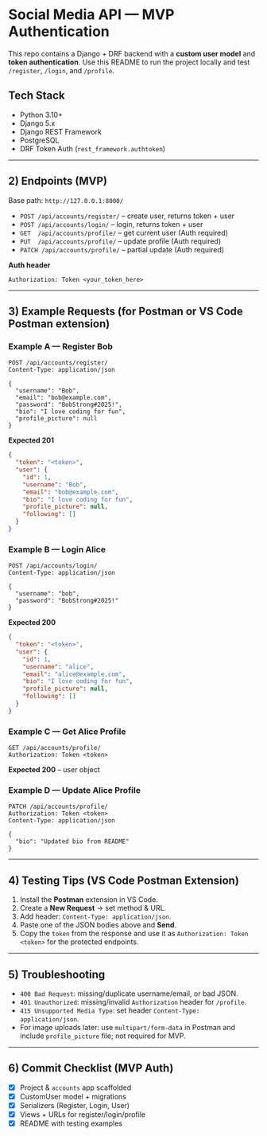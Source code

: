 # Social Media API — MVP Authentication

This repo contains a Django + DRF backend with a **custom user model** and **token authentication**. Use this README to run the project locally and test `/register`, `/login`, and `/profile`.

## Tech Stack

* Python 3.10+
* Django 5.x
* Django REST Framework
* PostgreSQL
* DRF Token Auth (`rest_framework.authtoken`)

---


## 2) Endpoints (MVP)

Base path: `http://127.0.0.1:8000/`

* `POST /api/accounts/register/` – create user, returns token + user
* `POST /api/accounts/login/` – login, returns token + user
* `GET  /api/accounts/profile/` – get current user (Auth required)
* `PUT  /api/accounts/profile/` – update profile (Auth required)
* `PATCH /api/accounts/profile/` – partial update (Auth required)

**Auth header**

```
Authorization: Token <your_token_here>
```

---

## 3) Example Requests (for Postman or VS Code Postman extension)

### Example A — Register Bob

```http
POST /api/accounts/register/
Content-Type: application/json

{
  "username": "Bob",
  "email": "bob@example.com",
  "password": "BobStrong#2025!",
  "bio": "I love coding for fun",
  "profile_picture": null
}
```

**Expected 201**

```json
{
  "token": "<token>",
  "user": {
    "id": 1,
    "username": "Bob",
    "email": "bob@example.com",
    "bio": "I love coding for fun",
    "profile_picture": null,
    "following": []
  }
}
```

### Example B — Login Alice

```http
POST /api/accounts/login/
Content-Type: application/json

{
  "username": "bob",
  "password": "BobStrong#2025!"
}
```

**Expected 200**

```json
{
  "token": "<token>",
  "user": {
    "id": 1,
    "username": "alice",
    "email": "alice@example.com",
    "bio": "I love coding for fun",
    "profile_picture": null,
    "following": []
  }
}
```

### Example C — Get Alice Profile

```http
GET /api/accounts/profile/
Authorization: Token <token>
```

**Expected 200** – user object

### Example D — Update Alice Profile

```http
PATCH /api/accounts/profile/
Authorization: Token <token>
Content-Type: application/json

{
  "bio": "Updated bio from README"
}
```

---

## 4) Testing Tips (VS Code Postman Extension)

1. Install the **Postman** extension in VS Code.
2. Create a **New Request** → set method & URL.
3. Add header: `Content-Type: application/json`.
4. Paste one of the JSON bodies above and **Send**.
5. Copy the `token` from the response and use it as `Authorization: Token <token>` for the protected endpoints.

---

## 5) Troubleshooting

* `400 Bad Request`: missing/duplicate username/email, or bad JSON.
* `401 Unauthorized`: missing/invalid `Authorization` header for `/profile`.
* `415 Unsupported Media Type`: set header `Content-Type: application/json`.
* For image uploads later: use `multipart/form-data` in Postman and include `profile_picture` file; not required for MVP.

---

## 6) Commit Checklist (MVP Auth)

* [x] Project & `accounts` app scaffolded
* [x] CustomUser model + migrations
* [x] Serializers (Register, Login, User)
* [x] Views + URLs for register/login/profile
* [x] README with testing examples

